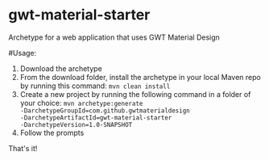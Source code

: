# gwt-material-starter
Archetype for a web application that uses GWT Material Design


#Usage:
1. Download the archetype
2. From the download folder, install the archetype in your local Maven repo by running this command: <code>mvn clean install</code>
3. Create a new project by running the following command in a folder of your choice: <code>mvn archetype:generate -DarchetypeGroupId=com.github.gwtmaterialdesign -DarchetypeArtifactId=gwt-material-starter -DarchetypeVersion=1.0-SNAPSHOT</code>
4. Follow the prompts

That's it!
